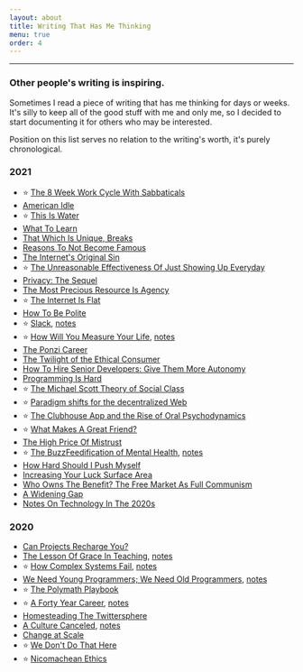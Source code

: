 ```yaml
---
layout: about
title: Writing That Has Me Thinking
menu: true
order: 4
---
```


---

### Other people's writing is inspiring.

Sometimes I read a piece of writing that has me thinking for days or weeks. It's silly to keep all of the good stuff with me and only me, so I decided to start documenting it for others who may be interested.

Position on this list serves no relation to the writing's worth, it's purely chronological.

### 2021

- ⭐️ [The 8 Week Work Cycle With Sabbaticals](https://thefocuscourse.com/8-week-work-schedule)
- [American Idle](https://www.eugenewei.com/blog/2021/2/15/american-idle)
- ⭐️ [This Is Water](https://fs.blog/2012/04/david-foster-wallace-this-is-water/)
- [What To Learn](https://danluu.com/learn-what/)
- [That Which Is Unique, Breaks](https://simonsarris.substack.com/p/that-which-is-unique-breaks)
- [Reasons To Not Become Famous](https://tim.blog/2020/02/02/reasons-to-not-become-famous)
- [The Internet's Original Sin](https://warzel.substack.com/p/the-internets-original-sin)
- ⭐️ [The Unreasonable Effectiveness Of Just Showing Up Everyday](https://typesense.org/blog/the-unreasonable-effectiveness-of-just-showing-up-everyday)
- [Privacy: The Sequel](https://www.theawl.com/2015/09/privacy-the-sequel/)
- [The Most Precious Resource Is Agency](https://simonsarris.substack.com/p/the-most-precious-resource-is-agency)
- ⭐️ [The Internet Is Flat](https://warzel.substack.com/p/the-internet-is-flat)
- [How To Be Polite](https://medium.com/s/story/how-to-be-polite-9bf1e69e888c)
- ⭐️ [Slack](https://fs.blog/2021/05/slack/), [notes](https://twitter.com/mergesort/status/1391435483893452801?s=21)
- ⭐️ [How Will You Measure Your Life](https://hbr.org/2010/07/how-will-you-measure-your-life), [notes](https://twitter.com/mergesort/status/1393944871921229824)
- [The Ponzi Career](https://www.drorpoleg.com/the-ponzi-career)
- [The Twilight of the Ethical Consumer](https://atmos.earth/ethical-consumerism)
- [How To Hire Senior Developers: Give Them More Autonomy](https://hiringengineersbook.com/post/autonomy/)
- [Programming Is Hard](https://dorinlazar.ro/2021-02-programming-is-hard)
- ⭐️ [The Michael Scott Theory of Social Class](https://alexdanco.com/2021/01/22/the-michael-scott-theory-of-social-class/)
- ⭐️ [Paradigm shifts for the decentralized Web](https://ruben.verborgh.org/blog/2017/12/20/paradigm-shifts-for-the-decentralized-web/)
- ⭐️ [The Clubhouse App and the Rise of Oral Psychodynamics](https://zeynep.substack.com/p/the-clubhouse-app-and-the-rise-of)
- ⭐️ [What Makes A Great Friend?](https://leowid.com/what-makes-a-great-friend-9-things-that-my-best-friend-matthias-does)
- [The High Price Of Mistrust](https://fs.blog/2021/01/mistrust/)
- ⭐️ [The BuzzFeedification of Mental Health](https://mentalhellth.substack.com/p/the-buzzfeed-ification-of-mental), [notes](https://twitter.com/mergesort/status/1393933538890850304)
- [How Hard Should I Push Myself](https://every.to/superorganizers/how-hard-should-i-push-myself)
- [Increasing Your Luck Surface Area](https://www.codusoperandi.com/posts/increasing-your-luck-surface-area)
- [Who Owns The Benefit? The Free Market As Full Communism](https://theanarchistlibrary.org/library/kevin-carson-who-owns-the-benefit-the-free-market-as-full-communism)
- [A Widening Gap](https://nbt.substack.com/p/a-widening-gap)
- [Notes On Technology In The 2020s](https://elidourado.com/blog/notes-on-technology-2020s/)

### 2020

- [Can Projects Recharge You?](https://davidhoang.substack.com/p/can-projects-recharge-you-an-approach)
- [The Lesson Of Grace In Teaching](http://mathyawp.blogspot.com/2013/01/the-lesson-of-grace-in-teaching.html), [notes](https://twitter.com/mergesort/status/1343377917334736897)
- ⭐️ [How Complex Systems Fail](https://how.complexsystems.fail), [notes](https://twitter.com/mergesort/status/1330689101583044609)
- [We Need Young Programmers; We Need Old Programmers](https://blog.ploeh.dk/2020/09/14/we-need-young-programmers-we-need-old-programmers/), [notes](https://twitter.com/mergesort/status/1309897292523220992)
- ⭐️ [The Polymath Playbook](https://salman.io/blog/polymath-playbook)
- ⭐️ [A Forty Year Career](https://lethain.com/forty-year-career/), [notes](https://twitter.com/mergesort/status/1303037290076409859)
- [Homesteading The Twittersphere](https://alexdanco.com/2020/08/21/homesteading-the-twittersphere/)
- [A Culture Canceled](https://americancompass.org/the-commons/a-culture-canceled/), [notes](https://twitter.com/mergesort/status/1289033220365987840)
- [Change at Scale](https://www.foureyes.me/post/change-at-scale/)
- ⭐️ [We Don't Do That Here](https://thagomizer.com/blog/2017/09/29/we-don-t-do-that-here.html)
- ⭐️ [Nicomachean Ethics](https://buttondown.email/letters-to-j/archive/022-nicomachean-ethics)

